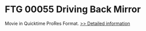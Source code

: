 # FTG 00055 Driving Back Mirror
Movie in Quicktime ProRes Format.
[>> Detailed information](https://secure.shareit.com/shareit/product.html?productid=300618437&affiliateid=200057808)